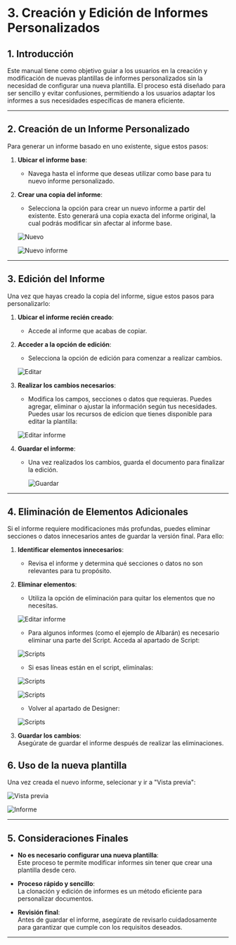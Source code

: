 # 3. Creación y Edición de Informes Personalizados

<!-- 1. [Introducción](#1-introducción)
2. [Creación de un Informe Personalizado](#2-creación-de-un-informe-personalizado)
3. [Edición del Informe](#3-edición-del-informe)
4. [Eliminación de Elementos Adicionales](#4-eliminación-de-elementos-adicionales)
5. [Consideraciones Finales](#5-consideraciones-finales) -->

## 1. Introducción
Este manual tiene como objetivo guiar a los usuarios en la creación y modificación de nuevas plantillas de informes personalizados sin la necesidad de configurar una nueva plantilla. El proceso está diseñado para ser sencillo y evitar confusiones, permitiendo a los usuarios adaptar los informes a sus necesidades específicas de manera eficiente.

---

## 2. Creación de un Informe Personalizado
Para generar un informe basado en uno existente, sigue estos pasos:

1. **Ubicar el informe base**:  
    - Navega hasta el informe que deseas utilizar como base para tu nuevo informe personalizado.    

2. **Crear una copia del informe**:  
    - Selecciona la opción para crear un nuevo informe a partir del existente. Esto generará una copia exacta del informe original, la cual podrás modificar sin afectar al informe base.

    ![Nuevo](Imagenes/UT_Editar_Informes/nuevo.png)

    ![Nuevo informe](Imagenes/UT_Editar_Informes/nuevo_informe.png)
---

## 3. Edición del Informe
Una vez que hayas creado la copia del informe, sigue estos pasos para personalizarlo:

1. **Ubicar el informe recién creado**:  
    - Accede al informe que acabas de copiar.

2. **Acceder a la opción de edición**:  
    - Selecciona la opción de edición para comenzar a realizar cambios.

    ![Editar](Imagenes/UT_Editar_Informes/editar.png)

3. **Realizar los cambios necesarios**:  
    - Modifica los campos, secciones o datos que requieras. Puedes agregar, eliminar o ajustar la información según tus necesidades. Puedes usar los recursos de edicion que tienes disponible para editar la plantilla:

    ![Editar informe](Imagenes/UT_Editar_Informes/editar_informe.png)

4. **Guardar el informe**:  
   - Una vez realizados los cambios, guarda el documento para finalizar la edición.

       ![Guardar](Imagenes/UT_Editar_Informes/guardar.png) 

---

## 4. Eliminación de Elementos Adicionales
Si el informe requiere modificaciones más profundas, puedes eliminar secciones o datos innecesarios antes de guardar la versión final. Para ello:

1. **Identificar elementos innecesarios**:  
   - Revisa el informe y determina qué secciones o datos no son relevantes para tu propósito.

2. **Eliminar elementos**:  
   - Utiliza la opción de eliminación para quitar los elementos que no necesitas.

    ![Editar informe](Imagenes/UT_Editar_Informes/editar_informe2.png)

    - Para algunos informes (como el ejemplo de Albarán) es necesario eliminar una parte del Script. Acceda al apartado de Script:

    ![Scripts](Imagenes/UT_Editar_Informes/scripts.png) 

    - Si esas líneas están en el script, elimínalas:

    ![Scripts](Imagenes/UT_Editar_Informes/scripts2.png)

    ![Scripts](Imagenes/UT_Editar_Informes/scripts3.png) 

    - Volver al apartado de Designer:

    ![Scripts](Imagenes/UT_Editar_Informes/designer.png)     

3. **Guardar los cambios**:  
   Asegúrate de guardar el informe después de realizar las eliminaciones.

## 6. Uso de la nueva plantilla
Una vez creada el nuevo informe, selecionar y ir a "Vista previa":

   ![Vista previa](Imagenes/UT_Editar_Informes/vista_previa.png)

   ![Informe](Imagenes/UT_Editar_Informes/informe.png)   

---

## 5. Consideraciones Finales
- **No es necesario configurar una nueva plantilla**:  
  Este proceso te permite modificar informes sin tener que crear una plantilla desde cero.

- **Proceso rápido y sencillo**:  
  La clonación y edición de informes es un método eficiente para personalizar documentos.

- **Revisión final**:  
  Antes de guardar el informe, asegúrate de revisarlo cuidadosamente para garantizar que cumple con los requisitos deseados.

---
